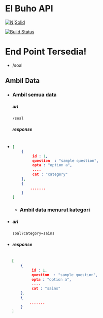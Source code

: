 # El Buho API

[![N|Solid](https://cldup.com/dTxpPi9lDf.thumb.png)](https://nodesource.com/products/nsolid)

[![Build Status](https://travis-ci.org/joemccann/dillinger.svg?branch=master)](https://travis-ci.org/joemccann/dillinger)



# End Point Tersedia!

  
  - /soal


## Ambil Data
  - ###  Ambil semua data
    ##### url

     ```/soal```
    ##### response
#
-
    ``` json
    [
        {
             id : 1,
             question  : "sample question",
             opta : "option a",
             ....
             cat : "category"
        },
        {
            .......
        }
    ]
    ```
  - ###  Ambil data menurut kategori
  
 - ##### url
     ``` soal?category=sains ```
 

    
   
- ##### response
#  
 ``` json
    [
        {
             id : 1,
             question  : "sample question",
             opta : "option a",
             ....
             cat : "sains"
        },
        {
            .......
        }
    ]
```



